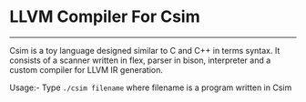 # LLVM Compiler For Csim
-----------------------

Csim is a toy language designed similar to C and C++ in terms syntax. It consists of a scanner written in flex, parser in bison, interpreter and a custom compiler for LLVM IR generation.

Usage:- 
Type `./csim filename` where filename is a program written in Csim   